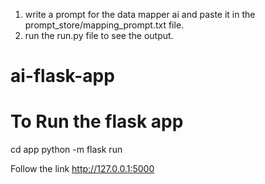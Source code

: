 1. write a prompt for the data mapper ai and paste it in the prompt_store/mapping_prompt.txt file. 
2. run the run.py file to see the output. 

# ai-flask-app
# To Run the flask app
cd app
python -m flask run 

Follow the link http://127.0.0.1:5000 
